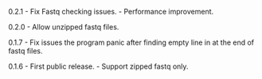 0.2.1
    - Fix Fastq checking issues.
    - Performance improvement.

0.2.0
    - Allow unzipped fastq files.
    
0.1.7
    - Fix issues the program panic after finding empty line in at the end of fastq files.

0.1.6
    - First public release.
    - Support zipped fastq only.